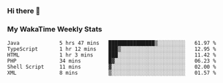 ### Hi there 👋

<!--
**royschrauwen/royschrauwen** is a ✨ _special_ ✨ repository because its `README.md` (this file) appears on your GitHub profile.

Here are some ideas to get you started:

- 🔭 I’m currently working on ...
- 🌱 I’m currently learning ...
- 👯 I’m looking to collaborate on ...
- 🤔 I’m looking for help with ...
- 💬 Ask me about ...
- 📫 How to reach me: ...
- 😄 Pronouns: ...
- ⚡ Fun fact: ...
-->


### My WakaTime Weekly Stats
<!--START_SECTION:waka-->

```text
Java             5 hrs 47 mins   ███████████████▒░░░░░░░░░   61.97 %
TypeScript       1 hr 12 mins    ███▒░░░░░░░░░░░░░░░░░░░░░   12.95 %
HTML             1 hr 3 mins     ███░░░░░░░░░░░░░░░░░░░░░░   11.42 %
PHP              34 mins         █▓░░░░░░░░░░░░░░░░░░░░░░░   06.23 %
Shell Script     11 mins         ▓░░░░░░░░░░░░░░░░░░░░░░░░   02.00 %
XML              8 mins          ▒░░░░░░░░░░░░░░░░░░░░░░░░   01.57 %
```

<!--END_SECTION:waka-->
